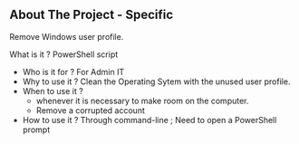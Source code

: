 <!-- Back to top link -->
<a name="readme-top"></a>
<!--

<!-- ABOUT THE PROJECT -->
## About The Project - Specific
Remove Windows user profile.

What is it ?
PowerShell script
* Who is it for ?
For Admin IT
* Why to use it ?
Clean the Operating Sytem with the unused user profile.
* When to use it ?
    - whenever it is necessary to make room on the computer.
    - Remove a corrupted account
* How to use it ?
Through command-line ; Need to open a PowerShell prompt
